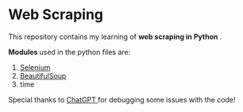 <h1> Web Scraping </h1>

This repository contains my learning of <b> web scraping in Python </b>. 

<b> Modules </b> used in the python files are: 
<ol>
  <li><a href="https://www.tutorialspoint.com/selenium/index.htm"> Selenium </a></li>
  <li><a href="https://realpython.com/beautiful-soup-web-scraper-python/"> BeautifulSoup </a></li>
  <li> time </li>
</ol>

Special thanks to <a href="https://chat.openai.com/"> ChatGPT </a> for debugging some issues with the code! 
